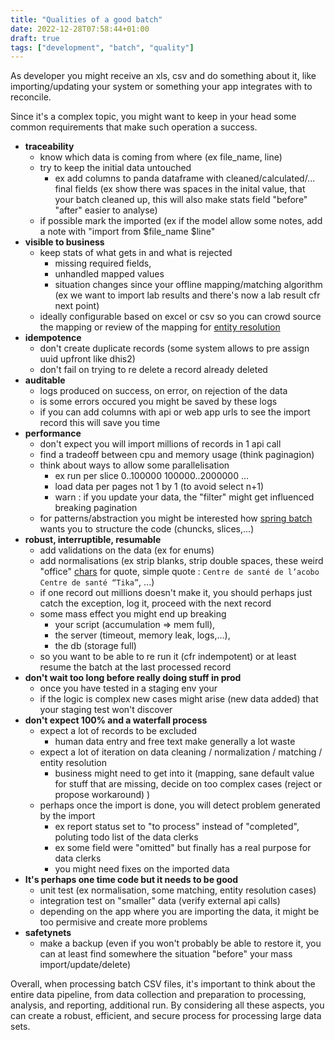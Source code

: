 ```yaml
---
title: "Qualities of a good batch"
date: 2022-12-28T07:58:44+01:00
draft: true
tags: ["development", "batch", "quality"]
---
```


As developer you might receive an xls, csv and do something about it, like importing/updating your system or something your app integrates with to reconcile.

Since it's a complex topic, you might want to keep in your head some common requirements that make such operation a success.

- **traceability**
  - know which data is coming from where (ex file_name, line)
  - try to keep the initial data untouched
    - ex add columns to panda dataframe with cleaned/calculated/... final fields (ex show there was spaces in the inital value, that your batch cleaned up, this will also make stats field "before" "after" easier to analyse)
  - if possible mark the imported (ex if the model allow some notes, add a note with "import from $file_name $line"
- **visible to business**
  - keep stats of what gets in and what is rejected
    - missing required fields,
    - unhandled mapped values
    - situation changes since your offline mapping/matching algorithm (ex we want to import lab results and there's now a lab result cfr next point)
  - ideally configurable based on excel or csv so you can crowd source the mapping or review of the mapping for [entity resolution](https://towardsdatascience.com/an-introduction-to-entity-resolution-needs-and-challenges-97fba052dde5)
- **idempotence**
  - don't create duplicate records (some system allows to pre assign uuid upfront like dhis2)
  - don't fail on trying to re delete a record already deleted
- **auditable**
  - logs produced on success, on error, on rejection of the data
  - is some errors occured you might be saved by these logs
  - if you can add columns with api or web app urls to see the import record this will save you time
- **performance**
  - don't expect you will import millions of records in 1 api call
  - find a tradeoff between cpu and memory usage (think paginagion)
  - think about ways to allow some parallelisation
    - ex run per slice 0..100000 100000..2000000 ...
    - load data per pages not 1 by 1 (to avoid select n+1)
    - warn : if you update your data, the "filter" might get influenced breaking pagination
  - for patterns/abstraction you might be interested how [spring batch](https://terasoluna-batch.github.io/guideline/5.0.0.RELEASE/en/Ch02_SpringBatchArchitecture.html#Ch02_SpringBatchArch_Detail_BusinessLogic) wants you to structure the code (chuncks, slices,...)
- **robust, interruptible, resumable**
  - add validations on the data (ex for enums)
  - add normalisations (ex strip blanks, strip double spaces, these weird "office" [chars](https://stackoverflow.com/questions/10294032/python-replace-typographical-quotes-dashes-etc-with-their-ascii-counterparts) for quote, simple quote : `Centre de santé de l’acobo` `Centre de santé “Tika”`, ...)
  - if one record out millions doesn't make it, you should perhaps just catch the exception, log it, proceed with the next record
  - some mass effect you might end up breaking
    - your script (accumulation => mem full),
    - the server (timeout, memory leak, logs,...),
    - the db (storage full)
  - so you want to be able to re run it (cfr indempotent) or at least resume the batch at the last processed record
- **don't wait too long before really doing stuff in prod**
  - once you have tested in a staging env your
  - if the logic is complex new cases might arise (new data added) that your staging test won't discover
- **don't expect 100% and a waterfall process**
  - expect a lot of records to be excluded
    - human data entry and free text make generally a lot waste
  - expect a lot of iteration on data cleaning / normalization / matching / entity resolution
    - business might need to get into it (mapping, sane default value for stuff that are missing, decide on too complex cases (reject or propose workaround) )
  - perhaps once the import is done, you will detect problem generated by the import
    - ex report status set to "to process" instead of "completed", poluting todo list of the data clerks
    - ex some field were "omitted" but finally has a real purpose for data clerks
    - you might need fixes on the imported data
- **It's perhaps one time code but it needs to be good**
  - unit test (ex normalisation, some matching, entity resolution cases)
  - integration test on "smaller" data (verify external api calls)
  - depending on the app where you are importing the data, it might be too permisive and create more problems
- **safetynets**
  - make a backup (even if you won't probably be able to restore it, you can at least find somewhere the situation "before" your mass import/update/delete)

Overall, when processing batch CSV files, it's important to think about the entire data pipeline, from data collection and preparation to processing, analysis, and reporting, additional run. By considering all these aspects, you can create a robust, efficient, and secure process for processing large data sets.
